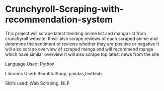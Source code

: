 # Crunchyroll-Scraping-with-recommendation-system

This project will scrape latest trending anime list and manga list from crunchyroll website. 
It will also scrape reviews of each scraped anime and determine the sentiment of reviews whether they are positive or negative
It will also scrape overview of scraped manga and will recommend manga which have similar overview
It will also scrape top latest news from the site

Language Used: Python

Libraries Used: BeautifulSoup, pandas,textblob

Skills used: Web Scraping, NLP
